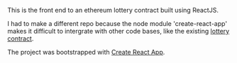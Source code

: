This is the front end to an ethereum lottery contract built using ReactJS. 

I had to make a different repo because the node module 'create-react-app' makes it difficult to intergrate with other code bases, like the existing [lottery contract](https://github.com/Frothacker/Lottery-solidity). 

The project was bootstrapped with [Create React App](https://github.com/facebookincubator/create-react-app).
